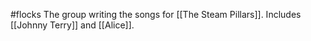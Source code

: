 #flocks 
The group writing the songs for [[The Steam Pillars]]. Includes [[Johnny Terry]] and [[Alice]].

